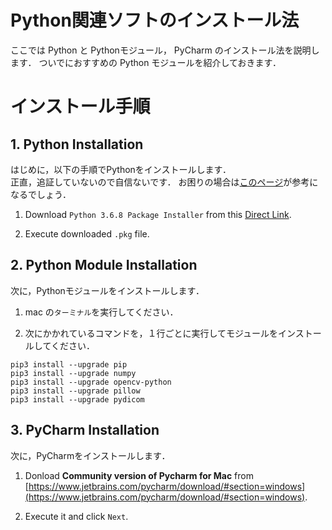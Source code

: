 # Python関連ソフトのインストール法

ここでは Python と Pythonモジュール， PyCharm のインストール法を説明します．
ついでにおすすめの Python モジュールを紹介しておきます．

# インストール手順

## 1.  Python Installation

はじめに，以下の手順でPythonをインストールします．  
正直，追証していないので自信ないです．
お困りの場合は[このページ](https://www.python.jp/install/macos/index.html)が参考になるでしょう．

  1. Download `Python 3.6.8 Package Installer` from this [Direct Link](https://www.python.org/ftp/python/3.6.8/python-3.6.8-macosx10.9.pkg).
  
  2. Execute downloaded `.pkg` file.  
  
## 2.  Python Module Installation

次に，Pythonモジュールをインストールします．  

1. mac の`ターミナル`を実行してください．

2. 次にかかれているコマンドを，１行ごとに実行してモジュールをインストールしてください．

```
pip3 install --upgrade pip
pip3 install --upgrade numpy
pip3 install --upgrade opencv-python
pip3 install --upgrade pillow
pip3 install --upgrade pydicom
```

## 3.  PyCharm Installation

次に，PyCharmをインストールします．

  1.  Donload **Community version of Pycharm for Mac** from [https://www.jetbrains.com/pycharm/download/#section=windows](https://www.jetbrains.com/pycharm/download/#section=windows). 
  
  2. Execute it and click `Next`.

